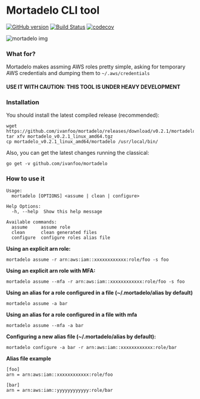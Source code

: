 # Mortadelo CLI tool

[![GitHub version](https://badge.fury.io/gh/ivanfoo%2Fmortadelo.svg)](https://badge.fury.io/gh/ivanfoo%2Fmortadelo) [![Build Status](https://travis-ci.org/ivanfoo/mortadelo.svg?branch=master)](https://travis-ci.org/ivanfoo/mortadelo) [![codecov](https://codecov.io/gh/ivanfoo/mortadelo/branch/master/graph/badge.svg)](https://codecov.io/gh/ivanfoo/mortadelo)

![mortadelo img](https://weirdspace.dk/FranciscoIbanez/Graphics/Mortadelo.gif)

### What for?

Mortadelo makes assming AWS roles pretty simple, asking for temporary AWS credentials and dumping them to `~/.aws/credentials`

#### USE IT WITH CAUTION: THIS TOOL IS UNDER HEAVY DEVELOPMENT ####

### Installation

You should install the latest compiled release (recommended):

```
wget https://github.com/ivanfoo/mortadelo/releases/download/v0.2.1/mortadelo_v0.2.1_linux_amd64.tgz
tar xfv mortadelo_v0.2.1_linux_amd64.tgz
cp mortadelo_v0.2.1_linux_amd64/mortadelo /usr/local/bin/
```

Also, you can get the latest changes running the classical:

`go get -v github.com/ivanfoo/mortadelo`

### How to use it

```
Usage:
  mortadelo [OPTIONS] <assume | clean | configure>

Help Options:
  -h, --help  Show this help message

Available commands:
  assume     assume role
  clean      clean generated files
  configure  configure roles alias file
```

**Using an explicit arn role:**

`mortadelo assume -r arn:aws:iam::xxxxxxxxxxxx:role/foo -s foo`

**Using an explicit arn role with MFA:**

`mortadelo assume --mfa -r arn:aws:iam::xxxxxxxxxxxx:role/foo -s foo`

**Using an alias for a role configured in a file (~/.mortadelo/alias by default)**

`mortadelo assume -a bar`

**Using an alias for a role configured in a file with mfa**

`mortadelo assume --mfa -a bar`

**Configuring a new alias file (~/.mortadelo/alias by default):**

`mortadelo configure -a bar -r arn:aws:iam::xxxxxxxxxxxx:role/bar`


**Alias file example**

```
[foo]
arn = arn:aws:iam::xxxxxxxxxxxx:role/foo

[bar]
arn = arn:aws:iam::yyyyyyyyyyyy:role/bar
```
